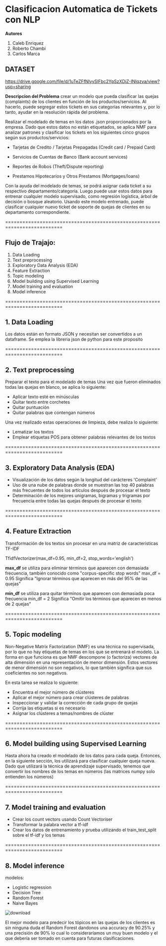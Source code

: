 # Clasificacion Automatica de Tickets con NLP

**Autores**
1. Caleb Enriquez
2. Roberto Chambi
3. Carlos Marca



## DATASET
https://drive.google.com/file/d/1uTeZFfNlyvSlFbc2YpSzXDiZ-INIqzva/view?usp=sharing

**Descripcion del Problema**
crear un modelo que pueda clasificar las quejas (complaints) de los clientes en función de los productos/servicios. Al hacerlo, puede segregar estos tickets en sus categorías relevantes y, por lo tanto, ayudar en la resolución rápida del problema.

Realizar el modelado de temas en los datos .json proporcionados por la empresa. Dado que estos datos no están etiquetados, se aplica NMF para analizar patrones y clasificar los tickets en los siguientes cinco grupos según sus productos/servicios:

* Tarjetas de Credito / Tarjetas Prepagadas (Credit card / Prepaid Card)

* Servicios de Cuentas de Banco (Bank account services)

* Reportes de Robos (Theft/Dispute reporting)

* Prestamos Hipotecarios y Otros Prestamos (Mortgages/loans)


Con la ayuda del modelado de temas, se podrá asignar cada ticket a su respectivo departamento/categoría. Luego puede usar estos datos para entrenar cualquier modelo supervisado, como regresión logística, árbol de decisión o bosque aleatorio. Usando este modelo entrenado, puede clasificar cualquier nuevo ticket de soporte de quejas de clientes en su departamento correspondiente.



==========================================================================


## Flujo de Trajajo:

1.	Data Loading
2.	Text preprocessing
3.	Exploratory Data Analysis (EDA)
4.	Feature Extraction
5.	Topic modeling
6.	Model building using Supervised Learning
7.	Model training and evaluation
8.	Model inference


==========================================================================


## 1. Data Loading


Los datos están en formato JSON y necesitan ser convertidos a un dataframe. Se emplea la libreria json de python para este proposito


==========================================================================


## 2.	Text preprocessing


Preparar el texto para el modelado de temas
Una vez que fueron eliminados todas las quejas en blanco, se aplica lo siguiente:

* Aplicar texto esté en minúsculas
* Quitar texto entre corchetes
* Quitar puntuación
* Quitar palabras que contengan números

Una vez realizado estas operaciones de limpieza, debe realiza lo siguiente:

* Lematizar los textos
* Emplear etiquetas POS para obtener palabras relevantes de los textos


==========================================================================


## 3.	Exploratory Data Analysis (EDA)

* Visualización de los datos según la longitud del carácteres 'Complaint'
* Uso de una nube de palabras donde se muestran las top 40 palabras más frecuentes de todos los artículos después de procesar el texto
* Determinación de los mejores unigramas, bigramas y trigramas por frecuencia entre todas las quejas después de procesar el texto


==========================================================================


## 4.	Feature Extraction

Transformación de los textos sin procesar en una matriz de características TF-IDF

TfidfVectorizer(max_df=0.95, min_df=2, stop_words='english')

**max_df** se utiliza para eliminar términos que aparecen con demasiada frecuencia, también conocido como "corpus-specific stop words"
max_df = 0.95 Significa "Ignorar términos que aparecen en más del 95% de las quejas"

**min_df** se utiliza para quitar términos que aparecen con demasiada poca frecuencia
min_df = 2 Significa "Omitir los términos que aparecen en menos de 2 quejas"


==========================================================================


## 5.	Topic modeling

Non-Negative Matrix Factorization (NMF) es una técnica no supervisada, por lo que no hay etiquetas de temas en los que se entrenará el modelo. La forma en que funciona es que NMF descompone (o factoriza) vectores de alta dimensión en una representación de menor dimensión. Estos vectores de menor dimensión no son negativos, lo que también significa que sus coeficientes no son negativos.


En esta tarea se realiza lo siguiente:

* Encuentra el mejor número de clústeres
* Aplicar el mejor número para crear clústeres de palabras
* Inspeccionar y validar la corrección de cada grupo de quejas
* Corrija las etiquetas si es necesario
* Asignar los clústeres a temas/nombres de clúster

==========================================================================


## 6.	Model building using Supervised Learning

Hasta ahora ha creado el modelado de los datos para cada queja. Entonces, en la siguiente sección, los utilizará para clasificar cualquier queja nueva.
Dado que utilizará la técnica de aprendizaje supervisado, tenemos que convertir los nombres de los temas en números (las matrices numpy solo entienden los números)

==========================================================================


## 7.	Model training and evaluation

* Crear los count vectors usando Count Vectoriser
* Transformar la palabra vector a tf-idf
* Crear los datos de entrenamiento y prueba utilizando el train_test_split sobre el tf-idf y los temas
	
	
==========================================================================


## 8.	Model inference

modelos:

* Logistic regression
* Decision Tree
* Random Forest
* Naive Bayes

![download](https://user-images.githubusercontent.com/108103579/221389627-961f1753-2eb0-497c-b7f5-ccbb8b8b1667.png)

El mejor modelo para predecir los tópicos en las quejas de los clientes es sin ninguna duda el Random Forest dandonos una accuracy de 90.25% y una precisión de 90% lo cual lo consideraríamos un muy buen modelo y el que debería ser tomado en cuenta para futuras clasificaciones.

